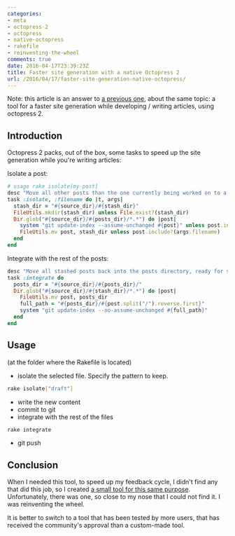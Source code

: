```yaml
---
categories:
- meta
- octopress-2
- octopress
- native-octopress
- rakefile
- reinventing-the-wheel
comments: true
date: 2016-04-17T23:39:23Z
title: Faster site generation with a native Octopress 2
url: /2016/04/17/faster-site-generation-native-octopress/
---
```


Note: this article is an answer to [a previous one][faster-site-generation], about the same topic: a tool for a faster site generation while developing / writing articles, using octopress 2.

## Introduction

Octopress 2 packs, out of the box, some tasks to speed up the site generation while you're writing articles:

Isolate a post:

```ruby
# usage rake isolate[my-post]
desc "Move all other posts than the one currently being worked on to a temporary stash location (stash) so regenerating the site happens much more quickly."
task :isolate, :filename do |t, args|
  stash_dir = "#{source_dir}/#{stash_dir}"
  FileUtils.mkdir(stash_dir) unless File.exist?(stash_dir)
  Dir.glob("#{source_dir}/#{posts_dir}/*.*") do |post|
    system "git update-index --assume-unchanged #{post}" unless post.include?(args.filename)
    FileUtils.mv post, stash_dir unless post.include?(args.filename)
  end
end
```

Integrate with the rest of the posts:

```ruby
desc "Move all stashed posts back into the posts directory, ready for site generation."
task :integrate do
  posts_dir = "#{source_dir}/#{posts_dir}/"
  Dir.glob("#{source_dir}/#{stash_dir}/*.*") do |post|
    FileUtils.mv post, posts_dir
    full_path = "#{posts_dir}/#{post.split("/").reverse.first}"
    system "git update-index --no-assume-unchanged #{full_path}"
  end
end
```

## Usage

(at the folder where the Rakefile is located)

  * isolate the selected file. Specify the pattern to keep.

```bash
rake isolate["draft"]
```

  * write the new content
  * commit to git
  * integrate with the rest of the files


```bash
rake integrate
```

  * git push


## Conclusion

When I needed this tool, to speed up my feedback cycle, I didn't find any that did this job, so I created [a small tool for this same purpose][faster-site-generation]. Unfortunately, there was one, so close to my nose that I could not find it. I was reinventing the wheel.

It is better to switch to a tool that has been tested by more users, that has received the community's approval than a custom-made tool. 

[faster-site-generation]: ../../../../2015/07/13/faster-site-generation-for-octopress-2/

